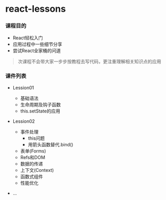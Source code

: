 # react-lessons
### 课程目的
* React轻松入门
* 应用过程中一些细节分享
* 尝试React全家桶的问道

> 次课程不会带大家一步步按教程去写代码，更注重理解相关知识点的应用

### 课件列表
* Lession01
	* 基础语法
	* 生命周期及钩子函数
	* this.setState的应用

* Lession02
	- 事件处理
		- this问题
		- 用箭头函数替代.bind()
	- 表单(Forms)
	- Refs和DOM
	- 数据的传递
	- 上下文(Context)
	- 函数式组件
	- 性能优化
* ...	

